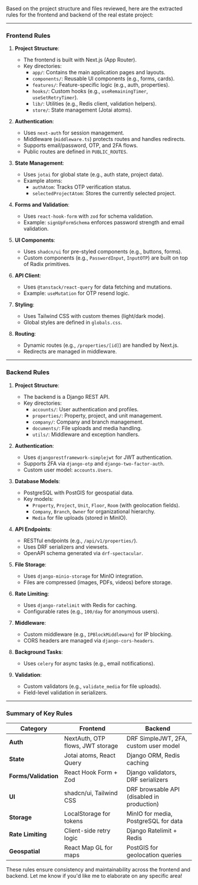 Based on the project structure and files reviewed, here are the extracted rules for the frontend and backend of the real estate project:

---

### **Frontend Rules**

1. **Project Structure**:
   - The frontend is built with Next.js (App Router).
   - Key directories:
     - `app/`: Contains the main application pages and layouts.
     - `components/`: Reusable UI components (e.g., forms, cards).
     - `features/`: Feature-specific logic (e.g., auth, properties).
     - `hooks/`: Custom hooks (e.g., `useRemainingTimer`, `useSetRetryTimer`).
     - `lib/`: Utilities (e.g., Redis client, validation helpers).
     - `store/`: State management (Jotai atoms).

2. **Authentication**:
   - Uses `next-auth` for session management.
   - Middleware (`middleware.ts`) protects routes and handles redirects.
   - Supports email/password, OTP, and 2FA flows.
   - Public routes are defined in `PUBLIC_ROUTES`.

3. **State Management**:
   - Uses `jotai` for global state (e.g., auth state, project data).
   - Example atoms:
     - `authAtom`: Tracks OTP verification status.
     - `selectedProjectAtom`: Stores the currently selected project.

4. **Forms and Validation**:
   - Uses `react-hook-form` with `zod` for schema validation.
   - Example: `signUpFormSchema` enforces password strength and email validation.

5. **UI Components**:
   - Uses `shadcn/ui` for pre-styled components (e.g., buttons, forms).
   - Custom components (e.g., `PasswordInput`, `InputOTP`) are built on top of Radix primitives.

6. **API Client**:
   - Uses `@tanstack/react-query` for data fetching and mutations.
   - Example: `useMutation` for OTP resend logic.

7. **Styling**:
   - Uses Tailwind CSS with custom themes (light/dark mode).
   - Global styles are defined in `globals.css`.

8. **Routing**:
   - Dynamic routes (e.g., `/properties/[id]`) are handled by Next.js.
   - Redirects are managed in middleware.

---

### **Backend Rules**

1. **Project Structure**:
   - The backend is a Django REST API.
   - Key directories:
     - `accounts/`: User authentication and profiles.
     - `properties/`: Property, project, and unit management.
     - `company/`: Company and branch management.
     - `documents/`: File uploads and media handling.
     - `utils/`: Middleware and exception handlers.

2. **Authentication**:
   - Uses `djangorestframework-simplejwt` for JWT authentication.
   - Supports 2FA via `django-otp` and `django-two-factor-auth`.
   - Custom user model: `accounts.Users`.

3. **Database Models**:
   - PostgreSQL with PostGIS for geospatial data.
   - Key models:
     - `Property`, `Project`, `Unit`, `Floor`, `Room` (with geolocation fields).
     - `Company`, `Branch`, `Owner` for organizational hierarchy.
     - `Media` for file uploads (stored in MinIO).

4. **API Endpoints**:
   - RESTful endpoints (e.g., `/api/v1/properties/`).
   - Uses DRF serializers and viewsets.
   - OpenAPI schema generated via `drf-spectacular`.

5. **File Storage**:
   - Uses `django-minio-storage` for MinIO integration.
   - Files are compressed (images, PDFs, videos) before storage.

6. **Rate Limiting**:
   - Uses `django-ratelimit` with Redis for caching.
   - Configurable rates (e.g., `100/day` for anonymous users).

7. **Middleware**:
   - Custom middleware (e.g., `IPBlockMiddleware`) for IP blocking.
   - CORS headers are managed via `django-cors-headers`.

8. **Background Tasks**:
   - Uses `celery` for async tasks (e.g., email notifications).

9. **Validation**:
   - Custom validators (e.g., `validate_media` for file uploads).
   - Field-level validation in serializers.

---

### **Summary of Key Rules**

| **Category**       | **Frontend**                                                                 | **Backend**                                                                 |
|--------------------|------------------------------------------------------------------------------|-----------------------------------------------------------------------------|
| **Auth**           | NextAuth, OTP flows, JWT storage                                            | DRF SimpleJWT, 2FA, custom user model                                      |
| **State**          | Jotai atoms, React Query                                                    | Django ORM, Redis caching                                                  |
| **Forms/Validation** | React Hook Form + Zod                                                     | Django validators, DRF serializers                                         |
| **UI**             | shadcn/ui, Tailwind CSS                                                     | DRF browsable API (disabled in production)                                 |
| **Storage**        | LocalStorage for tokens                                                     | MinIO for media, PostgreSQL for data                                       |
| **Rate Limiting**  | Client-side retry logic                                                     | Django Ratelimit + Redis                                                   |
| **Geospatial**     | React Map GL for maps                                                       | PostGIS for geolocation queries                                            |

These rules ensure consistency and maintainability across the frontend and backend. Let me know if you'd like me to elaborate on any specific area!
